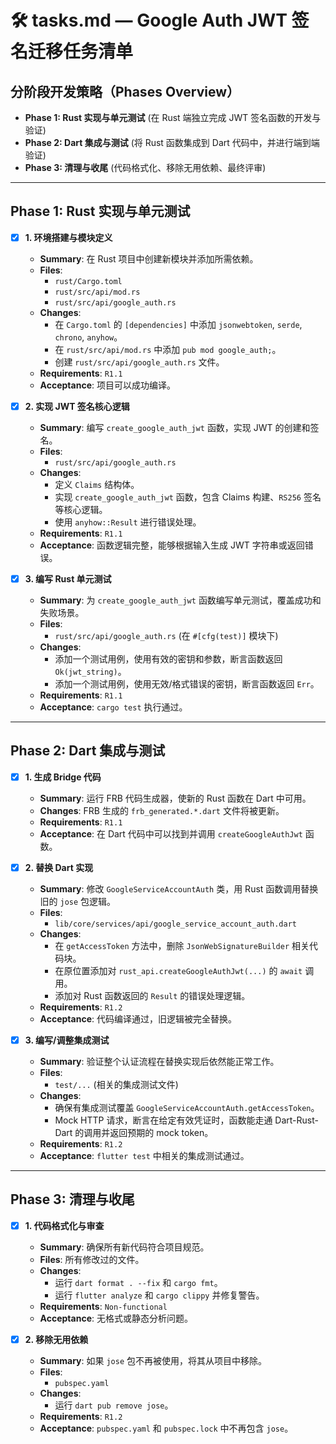 # 🛠 tasks.md — Google Auth JWT 签名迁移任务清单

## 分阶段开发策略（Phases Overview）

- **Phase 1: Rust 实现与单元测试** (在 Rust 端独立完成 JWT 签名函数的开发与验证)
- **Phase 2: Dart 集成与测试** (将 Rust 函数集成到 Dart 代码中，并进行端到端验证)
- **Phase 3: 清理与收尾** (代码格式化、移除无用依赖、最终评审)

---

## Phase 1: Rust 实现与单元测试

- [x] **1. 环境搭建与模块定义**
  - **Summary**: 在 Rust 项目中创建新模块并添加所需依赖。
  - **Files**:
    - `rust/Cargo.toml`
    - `rust/src/api/mod.rs`
    - `rust/src/api/google_auth.rs`
  - **Changes**:
    - 在 `Cargo.toml` 的 `[dependencies]` 中添加 `jsonwebtoken`, `serde`, `chrono`, `anyhow`。
    - 在 `rust/src/api/mod.rs` 中添加 `pub mod google_auth;`。
    - 创建 `rust/src/api/google_auth.rs` 文件。
  - **Requirements**: `R1.1`
  - **Acceptance**: 项目可以成功编译。

- [x] **2. 实现 JWT 签名核心逻辑**
  - **Summary**: 编写 `create_google_auth_jwt` 函数，实现 JWT 的创建和签名。
  - **Files**:
    - `rust/src/api/google_auth.rs`
  - **Changes**:
    - 定义 `Claims` 结构体。
    - 实现 `create_google_auth_jwt` 函数，包含 Claims 构建、`RS256` 签名等核心逻辑。
    - 使用 `anyhow::Result` 进行错误处理。
  - **Requirements**: `R1.1`
  - **Acceptance**: 函数逻辑完整，能够根据输入生成 JWT 字符串或返回错误。

- [x] **3. 编写 Rust 单元测试**
  - **Summary**: 为 `create_google_auth_jwt` 函数编写单元测试，覆盖成功和失败场景。
  - **Files**:
    - `rust/src/api/google_auth.rs` (在 `#[cfg(test)]` 模块下)
  - **Changes**:
    - 添加一个测试用例，使用有效的密钥和参数，断言函数返回 `Ok(jwt_string)`。
    - 添加一个测试用例，使用无效/格式错误的密钥，断言函数返回 `Err`。
  - **Requirements**: `R1.1`
  - **Acceptance**: `cargo test` 执行通过。

---

## Phase 2: Dart 集成与测试

- [x] **1. 生成 Bridge 代码**
  - **Summary**: 运行 FRB 代码生成器，使新的 Rust 函数在 Dart 中可用。
  - **Changes**: FRB 生成的 `frb_generated.*.dart` 文件将被更新。
  - **Requirements**: `R1.1`
  - **Acceptance**: 在 Dart 代码中可以找到并调用 `createGoogleAuthJwt` 函数。

- [x] **2. 替换 Dart 实现**
  - **Summary**: 修改 `GoogleServiceAccountAuth` 类，用 Rust 函数调用替换旧的 `jose` 包逻辑。
  - **Files**:
    - `lib/core/services/api/google_service_account_auth.dart`
  - **Changes**:
    - 在 `getAccessToken` 方法中，删除 `JsonWebSignatureBuilder` 相关代码块。
    - 在原位置添加对 `rust_api.createGoogleAuthJwt(...)` 的 `await` 调用。
    - 添加对 Rust 函数返回的 `Result` 的错误处理逻辑。
  - **Requirements**: `R1.2`
  - **Acceptance**: 代码编译通过，旧逻辑被完全替换。

- [x] **3. 编写/调整集成测试**
  - **Summary**: 验证整个认证流程在替换实现后依然能正常工作。
  - **Files**:
    - `test/...` (相关的集成测试文件)
  - **Changes**:
    - 确保有集成测试覆盖 `GoogleServiceAccountAuth.getAccessToken`。
    - Mock HTTP 请求，断言在给定有效凭证时，函数能走通 Dart-Rust-Dart 的调用并返回预期的 mock token。
  - **Requirements**: `R1.2`
  - **Acceptance**: `flutter test` 中相关的集成测试通过。

---

## Phase 3: 清理与收尾

- [x] **1. 代码格式化与审查**
  - **Summary**: 确保所有新代码符合项目规范。
  - **Files**: 所有修改过的文件。
  - **Changes**:
    - 运行 `dart format . --fix` 和 `cargo fmt`。
    - 运行 `flutter analyze` 和 `cargo clippy` 并修复警告。
  - **Requirements**: `Non-functional`
  - **Acceptance**: 无格式或静态分析问题。

- [x] **2. 移除无用依赖**
  - **Summary**: 如果 `jose` 包不再被使用，将其从项目中移除。
  - **Files**:
    - `pubspec.yaml`
  - **Changes**:
    - 运行 `dart pub remove jose`。
  - **Requirements**: `R1.2`
  - **Acceptance**: `pubspec.yaml` 和 `pubspec.lock` 中不再包含 `jose`。